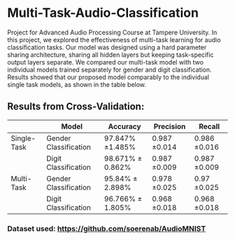 # Multi-Task-Audio-Classification
Project for Advanced Audio Processing Course at Tampere University. In this project, we explored the effectiveness of multi-task learning for audio classification tasks. Our model was designed using a hard parameter sharing architecture, sharing all hidden layers but keeping task-specific output layers separate. We compared our multi-task model with two individual models trained separately for gender and digit classification. Results showed that our proposed model comparably to the individual single task models, as shown in the table below.

## Results from Cross-Validation:

|              | Model               | Accuracy  | Precision | Recall
|--------------|---------------------|-----------|-----------|----------
| Single-Task  |Gender Classification |  97.847% &plusmn;1.485% | 0.987 &plusmn;0.014 | 0.986 &plusmn;0.016
|              | Digit Classification  |  98.671% &plusmn; 0.862% | 0.987 &plusmn;0.009 | 0.987 &plusmn;0.009
| Multi-Task   | Gender Classification  |  95.84% &plusmn; 2.898% | 0.978 &plusmn;0.025 | 0.97 &plusmn;0.025
|              | Digit Classification  |  96.766% &plusmn; 1.805% | 0.968 &plusmn;0.018 | 0.968 &plusmn;0.018


### Dataset used: https://github.com/soerenab/AudioMNIST
